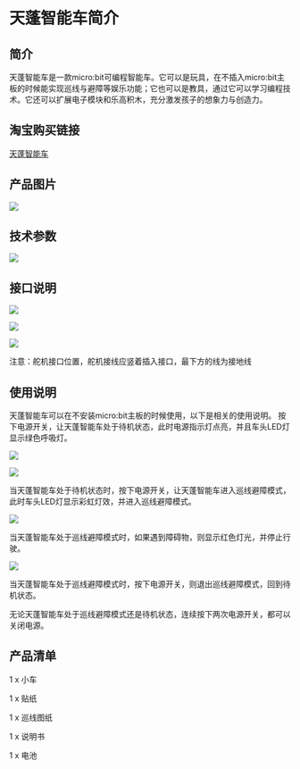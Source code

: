 ﻿---
sidebar_position: 5
sidebar_label: 天蓬智能车简介
---

# 天蓬智能车简介

## 简介


天蓬智能车是一款micro:bit可编程智能车。它可以是玩具，在不插入micro:bit主板的时候能实现巡线与避障等娱乐功能；它也可以是教具，通过它可以学习编程技术。它还可以扩展电子模块和乐高积木，充分激发孩子的想象力与创造力。

## 淘宝购买链接


[天蓬智能车](https://item.taobao.com/item.htm?ft=t&id=627045784239)

## 产品图片

![](https://wiki-media-ef.oss-cn-hongkong.aliyuncs.com//images/TPBot_tianpeng_case_01_01.png)


## 技术参数


![](https://wiki-media-ef.oss-cn-hongkong.aliyuncs.com//images/TPBot_tianpeng_02.png)


## 接口说明


![](https://wiki-media-ef.oss-cn-hongkong.aliyuncs.com//images/TPBot_tianpeng_03.png)

![](https://wiki-media-ef.oss-cn-hongkong.aliyuncs.com//images/TPBot_tianpeng_04.png)

![](https://wiki-media-ef.oss-cn-hongkong.aliyuncs.com//images/TPBot_tianpeng_05.png)

注意：舵机接口位置，舵机接线应竖着插入接口，最下方的线为接地线

## 使用说明

天蓬智能车可以在不安装micro:bit主板的时候使用，以下是相关的使用说明。
按下电源开关，让天蓬智能车处于待机状态，此时电源指示灯点亮，并且车头LED灯显示绿色呼吸灯。

![](https://wiki-media-ef.oss-cn-hongkong.aliyuncs.com//images/TPBot_tianpeng_06.png)

![](https://wiki-media-ef.oss-cn-hongkong.aliyuncs.com//images/TPBot_tianpeng_07.png)

当天蓬智能车处于待机状态时，按下电源开关，让天蓬智能车进入巡线避障模式，此时车头LED灯显示彩虹灯效，并进入巡线避障模式。

![](https://wiki-media-ef.oss-cn-hongkong.aliyuncs.com//images/TPBot_tianpeng_08.gif)

当天蓬智能车处于巡线避障模式时，如果遇到障碍物，则显示红色灯光，并停止行驶。

![](https://wiki-media-ef.oss-cn-hongkong.aliyuncs.com//images/TPBot_tianpeng_09.png)

当天蓬智能车处于巡线避障模式时，按下电源开关，则退出巡线避障模式，回到待机状态。

无论天蓬智能车处于巡线避障模式还是待机状态，连续按下两次电源开关，都可以关闭电源。


## 产品清单


1 x ⼩⻋

1 x 贴纸

1 x 巡线图纸

1 x 说明书

1 x 电池

